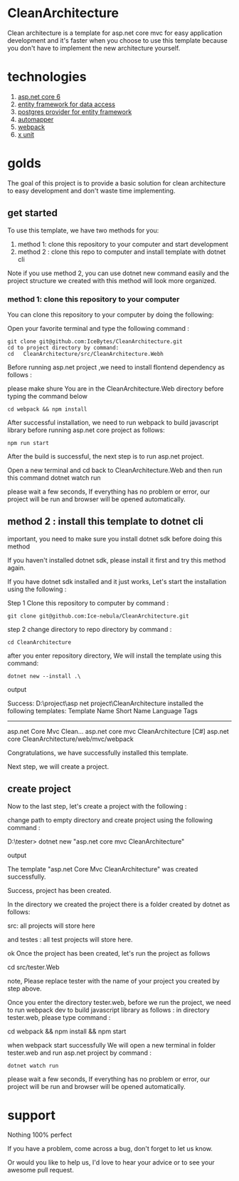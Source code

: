 # CleanArchitecture

Clean architecture is a template for asp.net core mvc for easy application development and it's faster when you choose to use this template because you don't have to implement the new architecture yourself.

# technologies
1. [asp.net core 6](https://docs.microsoft.com/en-us/aspnet/core/introduction-to-aspnet-core?view=aspnetcore-6.0)
2. [entity framework for data access](https://docs.microsoft.com/en-us/ef/core/)
3. [postgres provider for entity framework](https://github.com/npgsql/efcore.pg)
4. [automapper](https://github.com/AutoMapper/AutoMapper)
5. [webpack](https://webpack.js.org/)
6. [x unit](https://xunit.net/)

# golds
The goal of this project is to provide a basic solution for clean architecture to easy development and don't waste time implementing.

## get started
To use this template, we have two methods for you:
1. method 1: clone this repository to your computer and start development
2. method 2 :  clone this repo to computer and install template with dotnet cli

Note if you use method 2, you can use dotnet new command easily and the project structure we created with this method will look more organized.

### method 1: clone this repository to your computer
You can clone this repository to your computer by doing the following:

Open your favorite terminal and type the following command :

    git clone git@github.com:IceBytes/CleanArchitecture.git
    cd to project directory by command:
    cd   CleanArchitecture/src/CleanArchitecture.Webh

Before running asp.net project ,we need to install flontend dependency as follows :

please make shure You are in the CleanArchitecture.Web directory before typing the command below

    cd webpack && npm install

After successful installation, we need to run webpack to build javascript library before running asp.net core project as follows:

    npm run start

After the build is successful, the next step is to run asp.net project.

Open a new terminal and cd back to CleanArchitecture.Web and then run this command
    dotnet watch run

please wait a few seconds, If everything has no problem or error, our project will be run and browser will be opened automatically.

## method 2 : install this template to dotnet cli

important, you need to make sure you install dotnet sdk before doing this method

If you haven't installed dotnet sdk, please install it first and try this method again.

If you have dotnet sdk installed and it just works, Let's start the installation using the following : 

Step 1 Clone this repository to computer by command :

    git clone git@github.com:Ice-nebula/CleanArchitecture.git
	
step 2 change directory to repo directory by command : 

    cd CleanArchitecture

after you enter repository directory, We will install the template using this command:

    dotnet new --install .\

output

Success: D:\project\asp net project\CleanArchitecture installed the following templates:
Template Name              Short Name                          Language  Tags
-------------------------  ----------------------------------  --------  ----------------------------------------------
asp.net Core Mvc Clean...  asp.net core mvc CleanArchitecture  [C#]      asp.net core CleanArchitecture/web/mvc/webpack

Congratulations, we have successfully installed this template.

Next step, we will create a project.

## create project 

Now to the last step, let's create a project with the following : 

change path to empty directory and create project using the following command :

D:\tester> dotnet new "asp.net core mvc CleanArchitecture"                                                               

output

The template "asp.net Core Mvc CleanArchitecture" was created successfully.

Success, project has been created.

In the directory we created the project there is a folder created by dotnet as follows:

src: all projects will store here

and testes : all test projects will store here.

ok Once the project has been created, let's run the project as follows

cd  src/tester.Web

note, Please replace tester with the name of your project you created by step above.

Once you enter the directory tester.web, before we run the project, we need to run webpack dev  to build javascript library as follows :
in directory tester.web, please type command :

cd webpack && npm install && npm start

when webpack start successfully We will open a new terminal in folder tester.web and run asp.net project by command :

    dotnet watch run

please wait a few seconds, If everything has no problem or error, our project will be run and browser will be opened automatically.
# support
Nothing 100% perfect

If you have a problem, come across a bug, don't forget to let us know.

Or would you like to help us, I'd love to hear your advice or to see your awesome pull request.